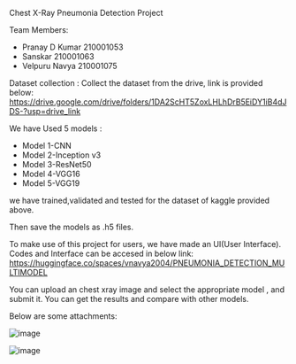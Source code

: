 Chest X-Ray Pneumonia Detection Project

Team Members:
* Pranay D Kumar 210001053
* Sanskar 210001063
* Velpuru Navya 210001075

Dataset collection : 
Collect the dataset from the drive, link is provided below:
https://drive.google.com/drive/folders/1DA2ScHT5ZoxLHLhDrB5EiDY1iB4dJDS-?usp=drive_link

We have Used 5 models : 
* Model 1-CNN
* Model 2-Inception v3
* Model 3-ResNet50
* Model 4-VGG16
* Model 5-VGG19

we have trained,validated and tested for the dataset of kaggle provided above.

Then save the models as .h5 files.

To make use of this project for users, we have made an UI(User Interface).
Codes and Interface can be accesed in below link:
https://huggingface.co/spaces/vnavya2004/PNEUMONIA_DETECTION_MULTIMODEL

You can upload an chest xray image and select the appropriate model , and submit it. You can get the results and compare with other models.

Below are some attachments:

![image](https://github.com/Sanskar6877/ChestXRay_Pneumonia_Detection/assets/108207099/9fd96ea3-892d-45da-b397-a2195de1d69d)


![image](https://github.com/Sanskar6877/ChestXRay_Pneumonia_Detection/assets/108207099/6ca8d374-e26b-4be5-b701-7d291b108844)
